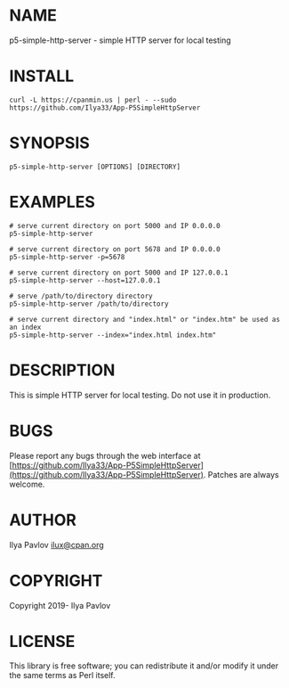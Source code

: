 # NAME

p5-simple-http-server - simple HTTP server for local testing

# INSTALL

    curl -L https://cpanmin.us | perl - --sudo https://github.com/Ilya33/App-P5SimpleHttpServer

# SYNOPSIS

    p5-simple-http-server [OPTIONS] [DIRECTORY]

# EXAMPLES

    # serve current directory on port 5000 and IP 0.0.0.0
    p5-simple-http-server
    
    # serve current directory on port 5678 and IP 0.0.0.0
    p5-simple-http-server -p=5678
    
    # serve current directory on port 5000 and IP 127.0.0.1
    p5-simple-http-server --host=127.0.0.1
    
    # serve /path/to/directory directory
    p5-simple-http-server /path/to/directory
    
    # serve current directory and "index.html" or "index.htm" be used as an index
    p5-simple-http-server --index="index.html index.htm"

# DESCRIPTION

This is simple HTTP server for local testing. Do not use it in production.

# BUGS

Please report any bugs through the web interface at
[https://github.com/Ilya33/App-P5SimpleHttpServer](https://github.com/Ilya33/App-P5SimpleHttpServer). Patches are always welcome.

# AUTHOR

Ilya Pavlov <ilux@cpan.org>

# COPYRIGHT

Copyright 2019- Ilya Pavlov

# LICENSE

This library is free software; you can redistribute it and/or modify
it under the same terms as Perl itself.
